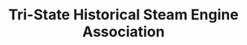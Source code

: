 ---
layout: repo
title: "Tri-State Historical Steam Engine Association"
id: 13840
permalink: repos/13840/
---